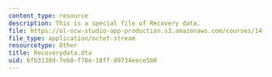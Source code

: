 ```yaml
---
content_type: resource
description: This is a special file of Recovery data.
file: https://ol-ocw-studio-app-production.s3.amazonaws.com/courses/14-33-economics-research-and-communication-spring-2012/6fb3138d7eb8f78e18ff89734eece5b0_Recoverydata.dta
file_type: application/octet-stream
resourcetype: Other
title: Recoverydata.dta
uid: 6fb3138d-7eb8-f78e-18ff-89734eece5b0
---
```

